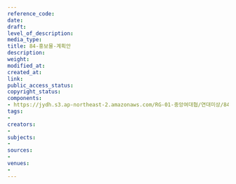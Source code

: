```yaml
---
reference_code: 
date: 
draft: 
level_of_description: 
media_type: 
title: 84-홍보물-계획안
description: 
weight: 
modified_at: 
created_at: 
link: 
public_access_status: 
copyright_status: 
components:
- https://jydh.s3.ap-northeast-2.amazonaws.com/RG-01-중앙여대협/연대미상/84-홍보물-계획안.pdf
tags:
- 
creators:
- 
subjects:
- 
sources:
- 
venues:
- 
---
```


